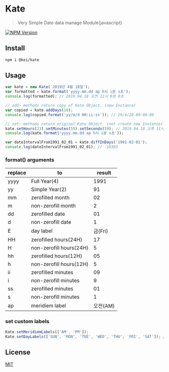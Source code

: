 # Kate

> Very Simple Date data manage Module(javascript)

[![NPM Version][npm-image]][npm-url]

## Install

```bash
npm i @kei/kate
```

## Usage

```javascript
var kate = new Kate('2019년 4월 18일');
var formatted = kate.format('yyyy.mm.dd ap h시 i분 s초');
console.log(formatted); // 2019.04.18 오전 12시 0분 0초

// add~ methods return copy of Kate Object. (new Instance)
var copied = kate.addDays(10);
console.log(copied.format('yy/m/d HH:ii:ss')); // 19/4/28 00:00:00

// set~ methods return original Kate Object. (not create new Instance)
kate.setHours(23).setMinutes(59).setSeconds(59); // 2019.04.18 오후 11시 59분 59초
console.log(kate.format('yyyy.mm.dd ap h시 i분 s초'));

var dateIntervalFrom1991_02_01 = kate.diffInDays('1991-02-01');
console.log(dateIntervalFrom1991_02_01); // -10303
```

### format() arguments
| replace | to | result | 
|--------|-------|------|
|   yyyy    |   Full Year(4)    |   1991    |
|yy|Simple Year(2)|91|
|mm|zerofilled month|02|
|m|non-zerofill month|2|
|dd|zerofilled date|01|
|d|non-zerofill date|1|
|E|day label|금(Fri)|
|HH|zerofilled hours(24H)|17|
|H|non-zerofill hours(24H)|5|
|hh|zerofilled hours(12H)|05|
|h|non-zerofill hours(12H)|5|
|ii|zerofilled minutes|09|
|i|non-zerofill minutes|9|
|ss|zerofilled minutes|01|
|s|non-zerofill minutes|1|
|ap|meridiem label|오전(AM)|

### set custom labels
```javascript
Kate.setMeridiemLabels(['AM', 'PM']);
Kate.setDayLabels(['SUN', 'MON', 'TUE', 'WED', 'THU', 'FRI', 'SAT']); // start with sunday
```


## License

[MIT](http://vjpr.mit-license.org)

[npm-image]: https://img.shields.io/npm/v/live-xxx.svg
[npm-url]: https://npmjs.org/package/live-xxx